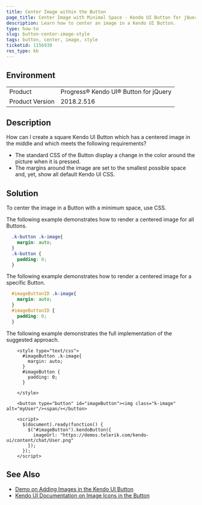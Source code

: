 ```yaml
---
title: Center Image within the Button
page_title: Center Image with Minimal Space - Kendo UI Button for jQuery
description: Learn how to center an image in a Kendo UI Button.
type: how-to
slug: button-center-image-style
tags: button, center, image, style
ticketid: 1156939
res_type: kb
---
```


## Environment

<table>
 <tr>
  <td>Product</td>
  <td>Progress® Kendo UI® Button for jQuery</td>
 </tr>
 <tr>
  <td>Product Version</td>
  <td>2018.2.516</td>
 </tr>
</table>

## Description

How can I create a square Kendo UI Button which has a centered image in the middle and which meets the following requirements?
* The standard CSS of the Button display a change in the color around the picture when it is pressed.
* The margins around the image are set to the smallest possible space and, yet, show all default Kendo UI CSS.

## Solution

To center the image in a Button with a minimum space, use CSS.  

The following example demonstrates how to render a centered image for all Buttons.

```css
  .k-button .k-image{
    margin: auto;
  }
  .k-button {
    padding: 0;
  }
```

The following example demonstrates how to render a centered image for a specific Button.

```css
  #imageButtonID .k-image{
    margin: auto;
  }
  #imageButtonID {
    padding: 0;
  }
```

The following example demonstrates the full implementation of the suggested approach.

```dojo
    <style type="text/css">
      #imageButton .k-image{
        margin: auto;
      }
      #imageButton {
        padding: 0;
      }

    </style>

    <button type="button" id="imageButton"><img class="k-image" alt="myUser"/><span/></button>

    <script>
      $(document).ready(function() {
        $("#imageButton").kendoButton({
          imageUrl: "https://demos.telerik.com/kendo-ui/content/chat/User.png"
        });
      });
    </script>
```

## See Also

* [Demo on Adding Images in the Kendo UI Button](https://demos.telerik.com/kendo-ui/button/images)
* [Kendo UI Documentation on Image Icons in the Button](https://docs.telerik.com/kendo-ui/controls/button/overview#image-icons)
